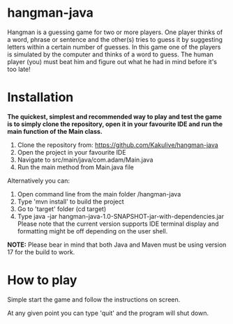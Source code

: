 # hangman-java
Hangman is a guessing game for two or more players. One player thinks of a word, phrase or sentence and the other(s) tries to guess it by suggesting letters within a certain number of guesses.
In this game one of the players is simulated by the computer and thinks of a word to guess. The human player (you) must beat him and figure out what he had in mind before it's too late!

# Installation
**The quickest, simplest and recommended way to play and test the game is to simply clone the repository,
open it in your favourite IDE and run the main function of the Main class.**

1. Clone the repository from: https://github.com/Kakulive/hangman-java
2. Open the project in your favourite IDE
3. Navigate to src/main/java/com.adam/Main.java
4. Run the main method from Main.java file

Alternatively you can:
1. Open command line from the main folder /hangman-java
2. Type 'mvn install' to build the project
3. Go to 'target' folder (cd target)
4. Type  java -jar hangman-java-1.0-SNAPSHOT-jar-with-dependencies.jar
Please note that the current version supports IDE terminal display and formatting might be off depending on the user shell.

**NOTE:** Please bear in mind that both Java and Maven must be using version 17 for the build to work.

# How to play
Simple start the game and follow the instructions on screen.

At any given point you can type 'quit' and the program will shut down.